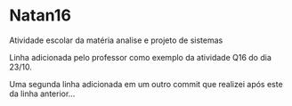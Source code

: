 # Natan16

Atividade escolar da matéria analise e projeto de sistemas

Linha adicionada pelo professor como exemplo da atividade Q16 do dia 23/10.

Uma segunda linha adicionada em um outro commit que realizei após este da linha anterior... 
